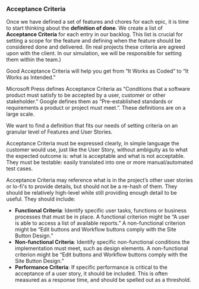 ### Acceptance Criteria

Once we have defined a set of features and chores for each epic, it is time to start thinking about the **definition of done**. We create a list of **Acceptance Criteria** for each entry in our backlog. This list is crucial for setting a scope for the feature and defining when the feature should be considered done and delivered. (In real projects these criteria are agreed upon with the client. In our simulation, we will be responsible for setting them within the team.)

Good Acceptance Criteria will help you get from “It Works as Coded” to “It Works as Intended.”

Microsoft Press defines Acceptance Criteria as “Conditions that a software product must satisfy to be accepted by a user, customer or other stakeholder.” Google defines them as “Pre-established standards or requirements a product or project must meet.”. These definitions are on a large scale.

We want to find a definition that fits our needs of setting criteria on an granular level of Features and User Stories.

Acceptance Criteria must be expressed clearly, in simple language the customer would use, just like the User Story, without ambiguity as to what the expected outcome is: what is acceptable and what is not acceptable. They must be testable: easily translated into one or more manual/automated test cases.

Acceptance Criteria may reference what is in the project’s other user stories or lo-fi's to provide details, but should not be a re-hash of them. They should be relatively high-level while still providing enough detail to be useful. They should include:

-   **Functional Criteria**: Identify specific user tasks, functions or business processes that must be in place. A functional criterion might be “A user is able to access a list of available reports.” A non-functional criterion might be “Edit buttons and Workflow buttons comply with the Site Button Design.”
-   **Non-functional Criteria**: Identify specific non-functional conditions the implementation must meet, such as design elements. A non-functional criterion might be “Edit buttons and Workflow buttons comply with the Site Button Design.”
-   **Performance Criteria**: If specific performance is critical to the acceptance of a user story, it should be included. This is often measured as a response time, and should be spelled out as a threshold.